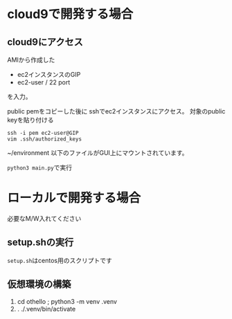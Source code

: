 # cloud9で開発する場合

## cloud9にアクセス

AMIから作成した
- ec2インスタンスのGIP
- ec2-user / 22 port

を入力。

public pemをコピーした後に
sshでec2インスタンスにアクセス。 
対象のpublic keyを貼り付ける
```
ssh -i pem ec2-user@GIP
vim .ssh/authorized_keys
```
~/environment 以下のファイルがGUI上にマウントされています。

`python3 main.py`で実行


# ローカルで開発する場合

必要なM/W入れてください

## setup.shの実行
`setup.sh`はcentos用のスクリプトです

## 仮想環境の構築
1. cd othello ; python3 -m venv .venv
2. . ./.venv/bin/activate



